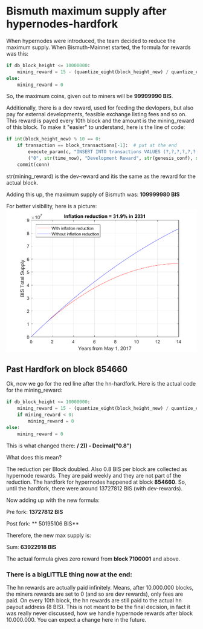 Bismuth maximum supply after hypernodes-hardfork
=======

When hypernodes were introduced, the team decided to reduce the maximum supply. When Bismuth-Mainnet started, the formula for rewards was this:
```python
if db_block_height <= 10000000:
    mining_reward = 15 - (quantize_eight(block_height_new) / quantize_eight(1000000))  # one zero less
else:
    mining_reward = 0
```

So, the maximum coins, given out to miners will be **99999990 BIS**.

Additionally, there is a dev reward, used for feeding the devlopers, but also pay for external developments, feasible exchange listing fees and so on. This reward is payed every 10th block and the amount is the mining_reward of this block.
To make it "easier" to understand, here is the line of code:
```python
if int(block_height_new) % 10 == 0:
    if transaction == block_transactions[-1]:  # put at the end
        execute_param(c, "INSERT INTO transactions VALUES (?,?,?,?,?,?,?,?,?,?,?,?)",
        ("0", str(time_now), "Development Reward", str(genesis_conf), str(mining_reward), "0", "0", "0", "0", "0", "0", str(block_height_new)))
    commit(conn)
```
str(mining_reward) is the dev-reward and itis the same as the reward for the actual block.

Adding this up, the maximum supply of Bismuth was:
**109999980 BIS**

For better visibility, here is a picture:
![Oups, where is the plot?](/graphics/BIS_inf_red.png)

## Past Hardfork on block 854660

Ok, now we go for the red line after the hn-hardfork. Here is the actual code for the mining_reward:
```python
if db_block_height <= 10000000:
    mining_reward = 15 - (quantize_eight(block_height_new) / quantize_eight(1000000 / 2)) - Decimal("0.8")
    if mining_reward < 0:
        mining_reward = 0
else:
    mining_reward = 0
```

This is what changed there: **/ 2)) - Decimal("0.8")**

What does this mean?

The reduction per Block doubled. Also 0.8 BIS per block are collected as hypernode rewards. They are paid weekly and they are not part of the reduction.
The hardfork for hypernodes happened at block **854660**. So, until the hardfork, there were around 13727812 BIS (with dev-rewards).

Now adding up with the new formula:

Pre fork: **13727812 BIS**

Post fork: ** 50195106 BIS**

Therefore, the new max supply is:

Sum: **63922918 BIS**

The actual formula gives zero reward from **block 7100001** and above.


### There is a bigLITTLE thing now at the end:

The hn rewards are actually paid infinitely. Means, after 10.000.000 blocks, the miners rewards are set to 0 (and so are dev rewards), only fees are paid. On every 10th block, the hn rewards are still paid to the actual hn payout address (8 BIS). This is not meant to be the final decision, in fact it was really never discussed, how we handle hypernode rewards after block 10.000.000. You can expect a change here in the future.
